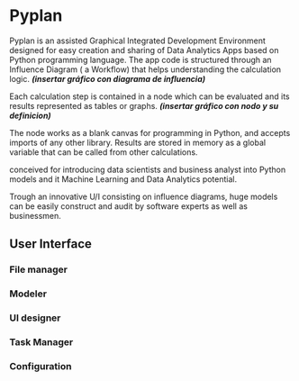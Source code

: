 # Pyplan
Pyplan is an assisted Graphical Integrated Development Environment designed for easy creation and sharing of Data Analytics Apps based on Python programming language.
The app code is structured through an Influence Diagram ( a Workflow) that helps understanding the calculation logic.
***(insertar gráfico con diagrama de influencia)***

Each calculation step is contained in a node which can be evaluated and its results represented as tables or graphs. 
***(insertar gráfico con nodo y su definicion)***

The node works as a blank canvas for programming in Python, and accepts imports of any other library. Results are stored in memory as a global variable that can be called from other calculations.


conceived for introducing data scientists and business analyst into Python models and it Machine Learning and Data Analytics potential.

Trough an innovative U/I consisting on influence diagrams, huge models can be easily construct and audit by software experts as well as businessmen.




## User Interface
### File manager
### Modeler
### UI designer
### Task Manager
### Configuration








<!--stackedit_data:
eyJoaXN0b3J5IjpbMjExMDY0NTM0MCwtMTM1MTM4MDk3MiwxND
M3MDU2MzgzLDQxOTg0Mzg3OCwxMDAyNzM1MjI1LC0xNjQwMjI4
NDA5LDEyNDEzMjE1OTAsMTUyMzY2NTU1MywyMDExNjY0NDQxLD
EwODUwNzI5OTksLTE2NjE2NzUyMDcsLTkyOTQ2NDQwOCw0ODk5
MjgxNjksLTc3NTg4NDM2Ml19
-->
